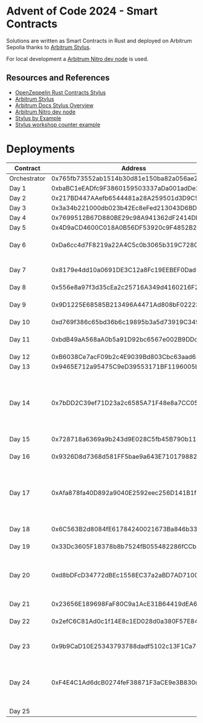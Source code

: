 # Advent of Code 2024 - Smart Contracts

Solutions are written as Smart Contracts in Rust and deployed on Arbitrum Sepolia thanks to [Arbitrum Stylus](https://arbitrum.io/stylus).

For local development a [Arbitrum Nitro dev node](https://github.com/OffchainLabs/nitro-devnode) is used.

## Resources and References

- [OpenZeppelin Rust Contracts Stylus](https://github.com/OpenZeppelin/rust-contracts-stylus)
- [Arbitrum Stylus](https://arbitrum.io/stylus)
- [Arbitrum Docs Stylus Overview](https://docs.arbitrum.io/stylus/stylus-overview)
- [Arbitrum Nitro dev node](https://github.com/OffchainLabs/nitro-devnode)
- [Stylus by Example](https://stylus-by-example.org/)
- [Stylus workshop counter example](https://github.com/OffchainLabs/stylus-workshop-counter)

# Deployments

| Contract | Address | Comments |
| -------- | ------- | -------- |
| Orchestrator | 0x765fb73552ab1514b30d81e150ba82a056ae2d3e | |
| Day 1 | 0xbaBC1eEADfc9F3860159503337aDa001adDe27F2 | |
| Day 2 | 0x217BD447AAefb6544481a28A259501d3D9C50737  | |
| Day 3 | 0x3a34b221000db023b42Ec8eFed213043D6BD7009 | |
| Day 4 | 0x7699512B67D880BE29c98A941362dF2414Db61DB | |
| Day 5 | 0x4D9aCD4600C018A0B56DF53920c9F4852B24515d | |
| Day 6 | 0xDa6cc4d7F8219a22A4C5c0b3065b319C7280aE52 | Part 2 throws out of gas. |
| Day 7 | 0x8179e4dd10a0691DE3C12a8Fc19EEBEF0Dad5d9A | Part 2 throws out of gas.|
| Day 8 | 0x556e8a97f3d35cEa2c25716A349d4160216F2391| |
| Day 9 | 0x9D1225E68585B213496A4471Ad808bF02223E783 |Part 2 throws out of gas. |
| Day 10 | 0xd769f386c65bd36b6c19895b3a5d73919C345C8b | |
| Day 11 | 0xbdB49aA568aA0b5a91D92bc6567e002B9DDc74c7 | Part 2 throws out of gas. |
| Day 12 | 0xB6038Ce7acF09b2c4E9039Bd803Cbc63aad616D0 | |
| Day 13 | 0x9465E712a95475C9eD39553171BF1196005b8FdD | |
| Day 14 | 0x7bDD2C39ef71D23a2c6585A71F48e8a7CC05E6a3 | Part 2 searchs starts at 3k, not sure if this will work for all inputs |
| Day 15 | 0x728718a6369a9b243d9E028C5fb45B790b11c177 | |
| Day 16 | 0x9326D8d7368d581FF5bae9a643E710179882A4dC | Part 2 throws out of gas. |
| Day 17 | 0xAfa878fa40D892a9040E2592eec256D141B1f729 | Part 1 is solved, but has a different return type. |
| Day 18 | 0x6C563B2d8084fE61784240021673Ba846b33b6b8 | Part 2 throws out of gas. |
| Day 19 | 0x33Dc3605F18378b8b7524fB055482286fCCbe63a | |
| Day 20 | 0xd8bDFcD34772dBEc1558EC37a2aBD7AD71005FE5 | Solved using ndarray. Part 2 throws out of gas. |
| Day 21 | 0x23656E189698FaF80C9a1AcE31B64419dEA63670 | |
| Day 22 | 0x2efC6C81Ad0c1f14E8c1ED028d0a380F57E8415f | Both parts throw out of gas. |
| Day 23 | 0x9b9CaD10E25343793788dadf5102c13F1Ca76660 | Part 2 throws out of gas. |
| Day 24 | 0xF4E4C1Ad6dcB0274feF38871F3aCE9e3B830d9a5 | Part 2 is solved, but has a different return type.  |
| Day 25 |  | |
